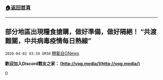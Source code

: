 ###  [:house:返回首頁](https://github.com/ourhimalayas/txt)
---

## 部分地區出現糧食搶購，做好準備，做好隔絕！ “共渡難關，中共病毒疫情每日熱線”
`2020-04-02 03:39 GM30` [轉載自GNews](https://gnews.org/zh-hant/159876/)

**歡迎加入Discord戰友之家： [http://vog.media/](http://vog.media/)**

0
